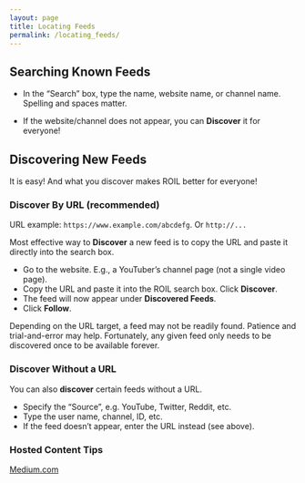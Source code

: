 ```yaml
---
layout: page
title: Locating Feeds 
permalink: /locating_feeds/
---
```


## Searching Known Feeds

* In the “Search” box, type the name, website name, or channel name. Spelling
  and spaces matter. 

* If the website/channel does not appear, you can **Discover** it for everyone!  

## Discovering New Feeds

It is easy! And what you discover makes ROIL better for everyone!

### Discover By URL (recommended)

URL example: `https://www.example.com/abcdefg`.  Or `http://...`

Most effective way to **Discover** a new feed is to copy the URL and paste it
directly into the search box.

* Go to the website. E.g., a YouTuber’s channel page (not a single video page). 
* Copy the URL and paste it into the ROIL search box. Click **Discover**. 
* The feed will now appear under **Discovered Feeds**. 
* Click **Follow**.

Depending on the URL target, a feed may not be readily found.  Patience and
trial-and-error may help.  Fortunately, any given feed only needs to be
discovered once to be available forever.

### Discover Without a URL

You can also **discover** certain feeds without a URL.

* Specify the “Source”, e.g. YouTube, Twitter, Reddit, etc. 
* Type the user name, channel, ID, etc. 
* If the feed doesn’t appear, enter the URL instead (see above).

### Hosted Content Tips

[Medium.com](https://help.medium.com/hc/en-us/articles/214874118-RSS-feeds)
